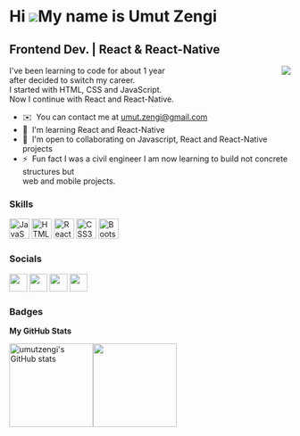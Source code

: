 Hi ![](https://user-images.githubusercontent.com/18350557/176309783-0785949b-9127-417c-8b55-ab5a4333674e.gif)My name is Umut Zengi
==================================================================================================================================

Frontend Dev. | React & React-Native
------------------------------------

<p><img align="right" src="https://media.giphy.com/media/jsN192JGdyWvS1gqTb/giphy.gif"> I've been learning to code for about 1 year<br> 
after decided to switch my career.<br>                                               
I started with HTML, CSS and JavaScript.<br>                                        
Now I continue with React and React-Native.<br></p>

* ✉️   You can contact me at [umut.zengi@gmail.com](mailto:umut.zengi@gmail.com)
* 🧠  I'm learning React and React-Native
* 🤝  I'm open to collaborating on Javascript, 
      React and React-Native projects
* ⚡   Fun fact I was a civil engineer I am now learning 
      to build not concrete structures but<br>
      web and mobile projects.

### Skills


<p align="left">
<a href="https://developer.mozilla.org/en-US/docs/Web/JavaScript" target="_blank" rel="noreferrer"><img src="https://raw.githubusercontent.com/danielcranney/readme-generator/main/public/icons/skills/javascript-colored.svg" width="36" height="36" alt="JavaScript" /></a>
<a href="https://developer.mozilla.org/en-US/docs/Glossary/HTML5" target="_blank" rel="noreferrer"><img src="https://raw.githubusercontent.com/danielcranney/readme-generator/main/public/icons/skills/html5-colored.svg" width="36" height="36" alt="HTML5" /></a>
<a href="https://reactjs.org/" target="_blank" rel="noreferrer"><img src="https://raw.githubusercontent.com/danielcranney/readme-generator/main/public/icons/skills/react-colored.svg" width="36" height="36" alt="React" /></a>
<a href="https://www.w3.org/TR/CSS/#css" target="_blank" rel="noreferrer"><img src="https://raw.githubusercontent.com/danielcranney/readme-generator/main/public/icons/skills/css3-colored.svg" width="36" height="36" alt="CSS3" /></a>
<a href="https://getbootstrap.com/" target="_blank" rel="noreferrer"><img src="https://raw.githubusercontent.com/danielcranney/readme-generator/main/public/icons/skills/bootstrap-colored.svg" width="36" height="36" alt="Bootstrap" /></a>
</p>


### Socials

<p align="left"> <a href="https://www.github.com/umutzengi" target="_blank" rel="noreferrer"><img src="https://raw.githubusercontent.com/danielcranney/readme-generator/main/public/icons/socials/github.svg" width="32" height="32" /></a> <a href="https://www.linkedin.com/in/umut-zengi/" target="_blank" rel="noreferrer"><img src="https://raw.githubusercontent.com/danielcranney/readme-generator/main/public/icons/socials/linkedin.svg" width="32" height="32" /></a> <a href="http://www.medium.com/@umut_zengi" target="_blank" rel="noreferrer"><img src="https://raw.githubusercontent.com/danielcranney/readme-generator/main/public/icons/socials/medium.svg" width="32" height="32" /></a> <a href="https://www.twitter.com/ClimberFish" target="_blank" rel="noreferrer"><img src="https://raw.githubusercontent.com/danielcranney/readme-generator/main/public/icons/socials/twitter.svg" width="32" height="32" /></a></p>

### Badges

<b>My GitHub Stats</b>

<a href="http://www.github.com/umutzengi"><img src="https://github-readme-stats.vercel.app/api?username=umutzengi&show_icons=true&hide=contribs&count_private=true&title_color=3382ed&text_color=ffffff&icon_color=3382ed&bg_color=181824&hide_border=true&show_icons=true" height="150" alt="umutzengi's GitHub stats" /><img height="150" src="https://github-readme-streak-stats.herokuapp.com/?user=umutzengi&stroke=ffffff&background=181824&ring=3382ed&fire=3382ed&currStreakNum=ffffff&currStreakLabel=3382ed&sideNums=ffffff&sideLabels=ffffff&dates=ffffff&hide_border=true" /></a>



[//]: <> (<a href="http://www.github.com/umutzengi"><img width="1000" src="https://activity-graph.herokuapp.com/graph?username=umutzengi&bg_color=181824&color=ffffff&line=3382ed&point=ffffff&area_color=181824&area=true&hide_border=true&custom_title=GitHub%20Commits%20Graph" alt="GitHub Commits Graph" /></a>)

